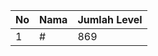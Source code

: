 | No | Nama            | Jumlah Level |
|----|-----------------|--------------|
| 1  | #    |    869        |
